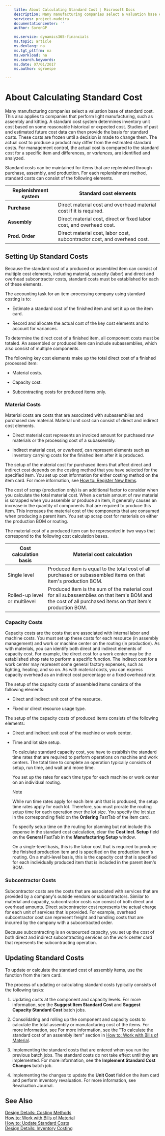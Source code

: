 ```yaml
---
    title: About Calculating Standard Cost | Microsoft Docs
    description: Many manufacturing companies select a valuation base of standard cost. This also applies to companies that perform light manufacturing, such as assembly and kitting. A standard cost system determines inventory unit cost based on some reasonable historical or expected cost. Studies of past and estimated future cost data can then provide the basis for standard costs. These costs are frozen until a decision is made to change them. The actual cost to produce a product may differ from the estimated standard costs. For management control, the actual cost is compared to the standard cost for a specific item and differences, or *variances*, are identified and analyzed.
    services: project-madeira
    documentationcenter: ''
    author: SorenGP

    ms.service: dynamics365-financials
    ms.topic: article
    ms.devlang: na
    ms.tgt_pltfrm: na
    ms.workload: na
    ms.search.keywords:
    ms.date: 07/01/2017
    ms.author: sgroespe

---
```

# About Calculating Standard Cost
Many manufacturing companies select a valuation base of standard cost. This also applies to companies that perform light manufacturing, such as assembly and kitting. A standard cost system determines inventory unit cost based on some reasonable historical or expected cost. Studies of past and estimated future cost data can then provide the basis for standard costs. These costs are frozen until a decision is made to change them. The actual cost to produce a product may differ from the estimated standard costs. For management control, the actual cost is compared to the standard cost for a specific item and differences, or *variances*, are identified and analyzed.  

 Standard costs can be maintained for items that are replenished through purchase, assembly, and production. For each replenishment method, standard costs can consist of the following elements.  

|Replenishment system|Standard cost elements|  
|--------------------------|----------------------------|  
|**Purchase**|Direct material cost and overhead material cost if it is required.|  
|**Assembly**|Direct material cost, direct or fixed labor cost, and overhead cost.|  
|**Prod. Order**|Direct material cost, labor cost, subcontractor cost, and overhead cost.|  

## Setting Up Standard Costs  
 Because the standard cost of a produced or assembled item can consist of multiple cost elements, including material, capacity (labor) and direct and overhead subcontractor costs, standard costs must be established for each of these elements.  

 The accounting task for an item-processing company using standard costing is to:  

-   Estimate a standard cost of the finished item and set it up on the item card.  

-   Record and allocate the actual cost of the key cost elements and to account for variances.  

 To determine the direct cost of a finished item, all component costs must be totaled. An assembled or produced item can include subassemblies, which also consist of multiple components.  

 The following key cost elements make up the total direct cost of a finished processed item:  

-   Material costs.  

-   Capacity cost.  

-   Subcontracting costs for produced items only.  

### Material Costs  
 Material costs are costs that are associated with subassemblies and purchased raw material. Material unit cost can consist of direct and indirect cost elements.  

-   Direct material cost represents an invoiced amount for purchased raw materials or the processing cost of a subassembly.  

-   Indirect material cost, or *overhead*, can represent elements such as inventory carrying costs for the finished item after it is produced.  

 The setup of the material cost for purchased items that affect direct and indirect cost depends on the costing method that you have selected for the specified item. You set up cost information for either costing method on the item card. For more information, see [How to: Register New Items](inventory-how-register-new-items.md).

 The cost of scrap (production only) is an additional factor to consider when you calculate the total material cost. When a certain amount of raw material is scrapped when you assemble or produce an item, it generally causes an increase in the quantity of components that are required to produce this item. This increases the material cost of the components that are consumed when producing a parent item. You set up scrap cost for materials on either the production BOM or routing.  

 The material cost of a produced item can be represented in two ways that correspond to the following cost calculation bases.  

|Cost calculation basis|Material cost calculation|  
|----------------------------|-------------------------------|  
|Single level|Produced item is equal to the total cost of all purchased or subassembled items on that item's production BOM.|  
|Rolled-up level or multilevel|Produced item is the sum of the material cost for all subassemblies on that item's BOM and the cost of all purchased items on that item's production BOM.|  

### Capacity Costs  
 Capacity costs are the costs that are associated with internal labor and machine costs. You must set up these costs for each resource (in assembly management) and work or machine center on the routing (in production). As with materials, you can identify both direct and indirect elements of capacity cost. For example, the direct cost for a work center may be the established shop rate to perform a specific function. The indirect cost for a work center may represent some general factory expenses, such as lighting, heating, and so on. As with material costs, you can express capacity overhead as an indirect cost percentage or a fixed overhead rate.  

 The setup of the capacity costs of assembled items consists of the following elements:  

-   Direct and indirect unit cost of the resource.  

-   Fixed or direct resource usage type.  

 The setup of the capacity costs of produced items consists of the following elements:  

-   Direct and indirect unit cost of the machine or work center.  

-   Time and lot size setup.  

     To calculate standard capacity cost, you have to establish the standard time rates that are required to perform operations on machine and work centers. The total time to complete an operation typically consists of setup, run time, and wait and move time.  

     You set up the rates for each time type for each machine or work center on an individual routing.  

    > [!NOTE]  
    >  While run time rates apply for each item unit that is produced, the setup time rates apply for each lot. Therefore, you must prorate the routing setup time for each operation over the lot size. You specify the lot size in the corresponding field on the **Ordering** FastTab of the item card.  

     To specify setup time on the routing for planning but not include this expense in the standard cost calculation, clear the **Cost Incl. Setup** field on the  **General** FastTab in the **Manufacturing Setup** window.  

     On a single-level basis, this is the labor cost that is required to produce the finished production item and is specified on the production item's routing. On a multi-level basis, this is the capacity cost that is specified for each individually produced item that is included in the parent item's BOM.  

### Subcontractor Costs  
 Subcontractor costs are the costs that are associated with services that are provided by a company's outside vendors or subcontractors. Similar to material and capacity, subcontractor costs can consist of both direct and overhead amounts. Direct subcontractor cost represents the actual charge for each unit of services that is provided. For example, overhead subcontractor cost can represent freight and handling costs that are incurred by the company with a subcontracted order.  

 Because subcontracting is an outsourced capacity, you set up the cost of both direct and indirect subcontracting services on the work center card that represents the subcontracting operation.  

## Updating Standard Costs  
 To update or calculate the standard cost of assembly items, use the function from the item card.  

 The process of updating or calculating standard costs typically consists of the following tasks:  

1.  Updating costs at the component and capacity levels. For more information, see the **Suggest Item Standard Cost** and **Suggest Capacity Standard Cost** batch jobs.  

2.  Consolidating and rolling up the component and capacity costs to calculate the total assembly or manufacturing cost of the items. For more information, see For more information, see the "To calculate the standard cost of an assembly item" section in [How to: Work with Bills of Material](inventory-how-work-BOMs.md).  

3.  Implementing the standard costs that are entered when you run the previous batch jobs. The standard costs do not take effect until they are implemented. For more information, see the **Implement Standard Cost Changes** batch job.  

4.  Implementing the changes to update the **Unit Cost** field on the item card and perform inventory revaluation. For more information, see Revaluation Journal.  

## See Also  
 [Design Details: Costing Methods](design-details-costing-methods.md)   
 [How to: Work with Bills of Material](inventory-how-work-BOMs.md)   
 [How to: Update Standard Costs](how-to-update-standard-costs.md)   
 [Design Details: Inventory Costing](design-details-inventory-costing.md)

